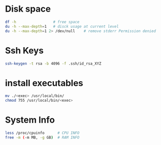 # Disk space

```bash
df -h                 # free space
du -h --max-depth=1   # disck usage at current level
du -h --max-depth=1 2> /dev/null    # remove stderr Permission denied
```

# Ssh Keys

```bash
ssh-keygen -t rsa -b 4096 -f .ssh/id_rsa_XYZ
```


# install executables

```bash
mv ./<exec> /usr/local/bin/
chmod 755 /usr/local/bin/<exec>
```

# System Info

```bash
less /proc/cpuinfo      # CPU INFO
free -m (-m MB, -g GB)  # RAM INFO
```
